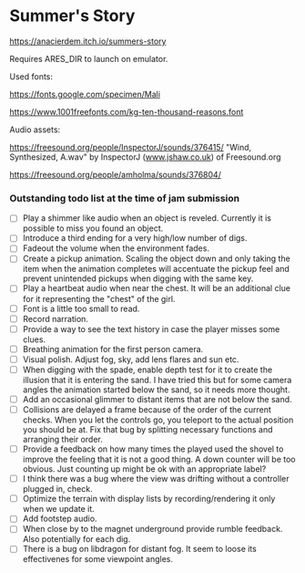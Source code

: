 # Summer's Story

https://anacierdem.itch.io/summers-story

Requires ARES_DIR to launch on emulator.

Used fonts:

https://fonts.google.com/specimen/Mali

https://www.1001freefonts.com/kg-ten-thousand-reasons.font

Audio assets:

https://freesound.org/people/InspectorJ/sounds/376415/
"Wind, Synthesized, A.wav" by InspectorJ (www.jshaw.co.uk) of Freesound.org

https://freesound.org/people/amholma/sounds/376804/

### Outstanding todo list at the time of jam submission

- [ ] Play a shimmer like audio when an object is reveled. Currently it is possible to miss you found an object.
- [ ] Introduce a third ending for a very high/low number of digs.
- [ ] Fadeout the volume when the environment fades.
- [ ] Create a pickup animation. Scaling the object down and only taking the item when the animation completes will accentuate the pickup feel and prevent unintended pickups when digging with the same key.
- [ ] Play a heartbeat audio when near the chest. It will be an additional clue for it representing the "chest" of the girl.
- [ ] Font is a little too small to read.
- [ ] Record narration.
- [ ] Provide a way to see the text history in case the player misses some clues.
- [ ] Breathing animation for the first person camera.
- [ ] Visual polish. Adjust fog, sky, add lens flares and sun etc.
- [ ] When digging with the spade, enable depth test for it to create the illusion that it is entering the sand. I have tried this but for some camera angles the animation started below the sand, so it needs more thought.
- [ ] Add an occasional glimmer to distant items that are not below the sand.
- [ ] Collisions are delayed a frame because of the order of the current checks. When you let the controls go, you teleport to the actual position you should be at. Fix that bug by splitting necessary functions and arranging their order.
- [ ] Provide a feedback on how many times the played used the shovel to improve the feeling that it is not a good thing. A down counter will be too obvious. Just counting up might be ok with an appropriate label?
- [ ] I think there was a bug where the view was drifting without a controller plugged in, check.
- [ ] Optimize the terrain with display lists by recording/rendering it only when we update it.
- [ ] Add footstep audio.
- [ ] When close by to the magnet underground provide rumble feedback. Also potentially for each dig.
- [ ] There is a bug on libdragon for distant fog. It seem to loose its effectivenes for some viewpoint angles.
